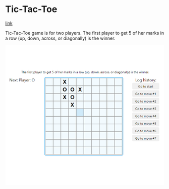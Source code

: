 # Tic-Tac-Toe

[link](http://eva-janouskova.cz/tic-tac-toe)

Tic-Tac-Toe game is for two players. The first player to get 5 of her marks in a row (up, down, across, or diagonally) is the winner. 

![Mortgage Calculator](./../images/TicTacToeScreenshot.png)